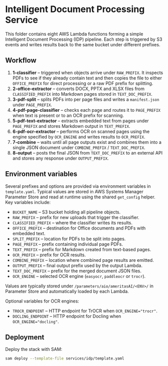 # Intelligent Document Processing Service

This folder contains eight AWS Lambda functions forming a simple
Intelligent Document Processing (IDP) pipeline. Each step is triggered
by S3 events and writes results back to the same bucket under different
prefixes.

## Workflow

1. **1-classifier** – triggered when objects arrive under `RAW_PREFIX`.
   It inspects PDFs to see if they already contain text and then copies
   the file to either `OFFICE_PREFIX` for direct processing or a raw PDF
   prefix for splitting.
2. **2-office-extractor** – converts DOCX, PPTX and XLSX files from
   `CLASSIFIED_PREFIX` into Markdown pages stored in `TEXT_DOC_PREFIX`.
3. **3-pdf-split** – splits PDFs into per page files and writes a
   `manifest.json` under `PAGE_PREFIX`.
4. **4-pdf-page-classifier** – checks each page and routes it to
   `PAGE_PREFIX` when text is present or to an OCR prefix for scanning.
5. **5-pdf-text-extractor** – extracts embedded text from pages under
   `PAGE_PREFIX` and stores Markdown output in `TEXT_PREFIX`.
6. **6-pdf-ocr-extractor** – performs OCR on scanned pages using the
   engine specified by `OCR_ENGINE` and writes results to `OCR_PREFIX`.
7. **7-combine** – waits until all page outputs exist and combines them
   into a single JSON document under `COMBINE_PREFIX` / `TEXT_DOC_PREFIX`.
8. **8-output** – posts the final JSON from `TEXT_DOC_PREFIX` to an
   external API and stores any response under `OUTPUT_PREFIX`.

## Environment variables

Several prefixes and options are provided via environment variables in
`template.yaml`. Typical values are stored in AWS Systems Manager
Parameter Store and read at runtime using the shared `get_config`
helper. Key variables include:

- `BUCKET_NAME` – S3 bucket holding all pipeline objects.
- `RAW_PREFIX` – prefix for new uploads that trigger the classifier.
- `CLASSIFIED_PREFIX` – where the classifier writes its results.
- `OFFICE_PREFIX` – destination for Office documents and PDFs with
  embedded text.
- `SPLIT_PREFIX` – location for PDFs to be split into pages.
- `PAGE_PREFIX` – prefix containing individual page PDFs.
- `TEXT_PREFIX` – prefix for Markdown created from text-based pages.
- `OCR_PREFIX` – prefix for OCR results.
- `COMBINE_PREFIX` – location where combined page results are emitted.
- `OUTPUT_PREFIX` – final output prefix used by the output Lambda.
- `TEXT_DOC_PREFIX` – prefix for the merged document JSON files.
- `OCR_ENGINE` – selected OCR engine (`easyocr`, `paddleocr` or `trocr`).

Values are typically stored under `/parameters/aio/ameritasAI/<ENV>/` in
Parameter Store and automatically loaded by each Lambda.

Optional variables for OCR engines:

- `TROCR_ENDPOINT` – HTTP endpoint for TrOCR when `OCR_ENGINE="trocr"`.
- `DOCLING_ENDPOINT` – HTTP endpoint for Docling when
  `OCR_ENGINE="docling"`.

## Deployment

Deploy the stack with SAM:

```bash
sam deploy --template-file services/idp/template.yaml
```
